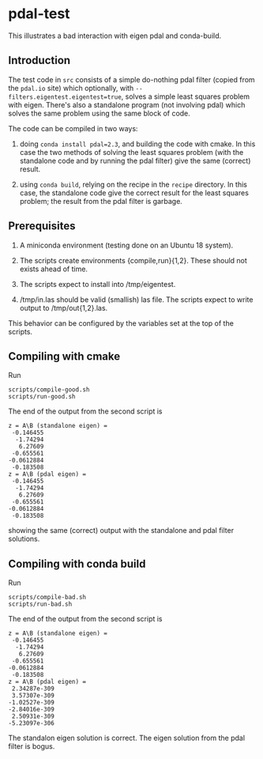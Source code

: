 # pdal-test

This illustrates a bad interaction with eigen pdal and conda-build.

## Introduction

The test code in `src` consists of a simple do-nothing pdal filter
(copied from the `pdal.io` site) which optionally, with
`--filters.eigentest.eigentest=true`, solves a simple least squares
problem with eigen.  There's also a standalone program (not involving
pdal) which solves the same problem using the same block of code.

The code can be compiled in two ways:

1. doing `conda install pdal=2.3`, and building the code with cmake.
   In this case the two methods of solving the least squares problem
   (with the standalone code and by running the pdal filter) give the
   same (correct) result.

2. using `conda build`, relying on the recipe in the `recipe`
   directory.  In this case, the standalone code give the correct
   result for the least squares problem; the result from the pdal
   filter is garbage.

## Prerequisites

1. A miniconda environment (testing done on an Ubuntu 18 system).

2. The scripts create environments {compile,run}{1,2}.  These should
   not exists ahead of time.

3. The scripts expect to install into /tmp/eigentest.

4. /tmp/in.las should be valid (smallish) las file.  The scripts
   expect to write output to /tmp/out{1,2}.las.

This behavior can be configured by the variables set at the top of the
scripts.

## Compiling with cmake

Run

```
scripts/compile-good.sh
scripts/run-good.sh
```

The end of the output from the second script is

```
z = A\B (standalone eigen) =
 -0.146455
  -1.74294
   6.27609
 -0.655561
-0.0612884
 -0.183508
z = A\B (pdal eigen) =
 -0.146455
  -1.74294
   6.27609
 -0.655561
-0.0612884
 -0.183508
```

showing the same (correct) output with the standalone and pdal filter
solutions.


## Compiling with conda build

Run

```
scripts/compile-bad.sh
scripts/run-bad.sh
```

The end of the output from the second script is

```
z = A\B (standalone eigen) =
 -0.146455
  -1.74294
   6.27609
 -0.655561
-0.0612884
 -0.183508
z = A\B (pdal eigen) =
 2.34287e-309
 3.57307e-309
-1.02527e-309
-2.84016e-309
 2.50931e-309
-5.23097e-306
```

The standalon eigen solution is correct.  The eigen solution from the
pdal filter is bogus.
